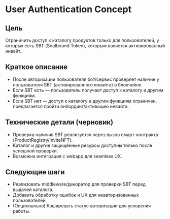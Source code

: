 # User Authentication Concept

## Цель
Ограничить доступ к каталогу продуктов только для пользователей, у которых есть SBT (Soulbound Token), которым является активированный инвайт.

## Краткое описание
- После авторизации пользователя бот/сервис проверяет наличие у пользователя SBT (активированного инвайта) в блокчейне.
- Если SBT есть — пользователь получает доступ к каталогу и другим функциям.
- Если SBT нет — доступ к каталогу и другим функциям ограничен, предлагается пройти онбординг/активацию инвайта.

## Технические детали (черновик)
- Проверка наличия SBT реализуется через вызов смарт-контракта (ProductRegistry/InviteNFT).
- Каталог и другие защищённые ресурсы доступны только после успешной проверки.
- Возможна интеграция с webapp для seamless UX.

## Следующие шаги
- Реализовать middleware/декоратор для проверки SBT перед выдачей каталога.
- Добавить обработку ошибок и UX для неавторизованных пользователей.
- (Опционально) Кэшировать статус авторизации для ускорения работы. 